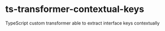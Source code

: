 # ts-transformer-contextual-keys
TypeScript custom transformer able to extract interface keys contextually
